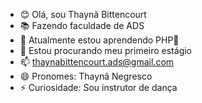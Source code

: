- 😊 Olá, sou Thaynã Bittencourt
- 📚 Fazendo faculdade de ADS
- 🌱 Atualmente estou aprendendo PHP🐘
- 💞️ Estou procurando meu primeiro estágio
- 📫 thaynabittencourt.ads@gmail.com 
- 😄 Pronomes: Thaynã Negresco
- ⚡ Curiosidade: Sou instrutor de dança 
<!---
ThaynaBitrencourt/ThaynaBitrencourt is a ✨ special ✨ repository because its `README.md` (this file) appears on your GitHub profile.
You can click the Preview link to take a look at your changes.
--->
